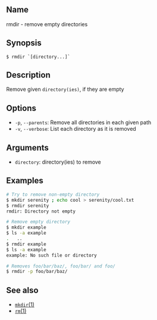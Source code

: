 ## Name

rmdir - remove empty directories

## Synopsis

```**sh
$ rmdir `[directory...]` 
```

## Description

Remove given `directory(ies)`, if they are empty

## Options

* `-p`, `--parents`:  Remove all directories in each given path
* `-v`, `--verbose`: List each directory as it is removed

## Arguments

* `directory`: directory(ies) to remove

## Examples

```sh
# Try to remove non-empty directory
$ mkdir serenity ; echo cool > serenity/cool.txt
$ rmdir serenity
rmdir: Directory not empty

# Remove empty directory
$ mkdir example
$ ls -a example
.	..
$ rmdir example
$ ls -a example
example: No such file or directory

# Removes foo/bar/baz/, foo/bar/ and foo/
$ rmdir -p foo/bar/baz/
```

## See also
* [`mkdir`(1)](help://man/1/mkdir)
* [`rm`(1)](help://man/1/rm)
